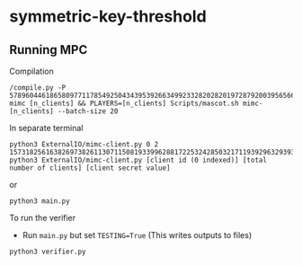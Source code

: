 # symmetric-key-threshold


## Running MPC 
Compilation
```
/compile.py -P 57896044618658097711785492504343953926634992332820282019728792003956566065153 mimc [n_clients] && PLAYERS=[n_clients] Scripts/mascot.sh mimc-[n_clients] --batch-size 20
```

In separate terminal
```
python3 ExternalIO/mimc-client.py 0 2 15731825616382697382611307115081933996288172253242850321711939296329393259276
python3 ExternalIO/mimc-client.py [client id (0 indexed)] [total number of clients] [client secret value]
```
or 
```
python3 main.py
```

To run the verifier 
- Run `main.py` but set `TESTING=True` (This writes outputs to files)
```
python3 verifier.py
```